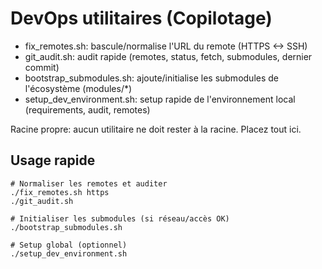 # DevOps utilitaires (Copilotage)

- fix_remotes.sh: bascule/normalise l'URL du remote (HTTPS <-> SSH)
- git_audit.sh: audit rapide (remotes, status, fetch, submodules, dernier commit)
- bootstrap_submodules.sh: ajoute/initialise les submodules de l'écosystème (modules/*)
- setup_dev_environment.sh: setup rapide de l'environnement local (requirements, audit, remotes)

Racine propre: aucun utilitaire ne doit rester à la racine. Placez tout ici.

## Usage rapide

```
# Normaliser les remotes et auditer
./fix_remotes.sh https
./git_audit.sh

# Initialiser les submodules (si réseau/accès OK)
./bootstrap_submodules.sh

# Setup global (optionnel)
./setup_dev_environment.sh
```